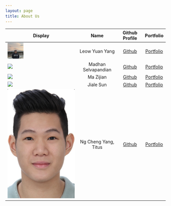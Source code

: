```yaml
---
layout: page
title: About Us 
---
```


Display | Name | Github Profile | Portfolio
--------|:----:|:--------------:|:---------:
<img src="images/leowyy99_dp.jpg" width=50 height=50> | Leow Yuan Yang | [Github](https://github.com/leowyy99) | [Portfolio](https://ay2122s1-cs2113t-t09-2.github.io/tp/team/leowyy99.html)  
![](https://via.placeholder.com/100.png?text=Photo) | Madhan Selvapandian | [Github](https://github.com/madhanse) | [Portfolio](https://ay2122s1-cs2113t-t09-2.github.io/tp/team/madhanse.html)  
![](https://via.placeholder.com/100.png?text=Photo) | Ma Zijian | [Github](https://github.com/MAZJ124) | [Portfolio](https://ay2122s1-cs2113t-t09-2.github.io/tp/team/mazj124.html)  
![](https://via.placeholder.com/100.png?text=Photo) | Jiale Sun | [Github](https://github.com/Jiale-Sun) | [Portfolio](https://ay2122s1-cs2113t-t09-2.github.io/tp/team/Jiale-Sun.html)  
![](images/titustortoiseturtle1999_dp.png) | Ng Cheng Yang, Titus | [Github](https://github.com/titustortoiseturtle1999) | [Portfolio](https://ay2122s1-cs2113t-t09-2.github.io/tp/team/titustortoiseturtle1999.html)  
